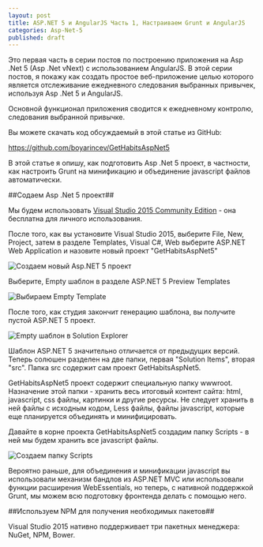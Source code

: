 ```yaml
---
layout: post
title: ASP.NET 5 и AngularJS Часть 1, Настраиваем Grunt и AngularJS
categories: Asp-Net-5
published: draft
---
```


Это первая часть в серии постов по построению приложения на Asp .Net 5 (Asp .Net vNext) с использованием AngularJS. В этой серии постов, я покажу как создать простое веб-приложение целью которого является отслеживание ежедневного следования выбранных привычек, используя Asp .Net 5 и AngularJS.

Основной функционал приложения сводится к ежедневному контролю, следования выбранной привычке.

Вы можете скачать код обсуждаемый в этой статье из GitHub:

https://github.com/boyarincev/GetHabitsAspNet5

В этой статье я опишу, как подготовить Asp .Net 5 проект, в частности, как настроить Grunt на минификацию и объединение javascript файлов автоматически.

##Содаем Asp .Net 5 проект##

Мы будем использовать [Visual Studio 2015 Community Edition](https://www.visualstudio.com/downloads/download-visual-studio-vs) - она бесплатна для личного использования.

После того, как вы установите Visual Studio 2015, выберите File, New, Project, затем в разделе Templates, Visual C#, Web выберите ASP.NET Web Application и назовите новый проект "GetHabitsAspNet5"

![Создаем новый Asp.NET 5 проект](/images/asp-net-5/part1/create-new-project.jpg)

Выберите, Empty шаблон в разделе ASP.NET 5 Preview Templates

![Выбираем Empty Template](/images/asp-net-5/part1/choose-empty-template.jpg)

После того, как студия закончит генерацию шаблона, вы получите пустой ASP.NET 5 проект.

![Empty шаблон в Solution Explorer](/images/asp-net-5/part1/empty-project-sol-explorer.jpg)

Шаблон ASP.NET 5 значительно отличается от предыдущих версий. Теперь солюшен разделен на две папки, первая "Solution Items", вторая "src". Папка src содержит сам проект GetHabitsAspNet5.

GetHabitsAspNet5 проект содержит специальную папку wwwroot. Назначение этой папки - хранить весь итоговый контент сайта: html, javascript, css файлы, картинки и другие ресурсы. Не следует хранить в ней файлы с исходным кодом, Less файлы, файлы javascript, которые еще планируется объединять и минифицировать.

Давайте в корне проекта GetHabitsAspNet5 создадим папку Scripts - в ней мы будем хранить все javascript файлы.

![Создаем папку Scripts](/images/asp-net-5/part1/script-folder.jpg)

Вероятно раньше, для объединения и минификации javascript вы использовали механизм бандлов из ASP.NET MVC или использовали функции расширения WebEssentials, но теперь, с нативной поддержкой Grunt, мы можем всю подготовку фронтенда делать с помощью него.

##Используем NPM для получения необходимых пакетов##

Visual Studio 2015 нативно поддерживает три пакетных менеджера: NuGet, NPM, Bower.


